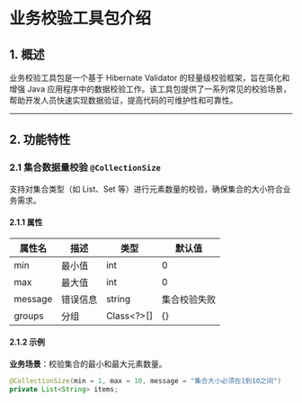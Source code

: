 # 业务校验工具包介绍

## 1. 概述

业务校验工具包是一个基于 Hibernate Validator 的轻量级校验框架，旨在简化和增强 Java 应用程序中的数据校验工作。该工具包提供了一系列常见的校验场景，帮助开发人员快速实现数据验证，提高代码的可维护性和可靠性。

---

## 2. 功能特性

### 2.1 集合数据量校验 `@CollectionSize`

支持对集合类型（如 List、Set 等）进行元素数量的校验，确保集合的大小符合业务需求。

#### 2.1.1 属性

| **属性名** | **描述**     | **类型**     | **默认值**      |
|------------|--------------|--------------|-----------------|
| min        | 最小值       | int          | 0               |
| max        | 最大值       | int          | 0               |
| message    | 错误信息     | string       | 集合校验失败    |
| groups     | 分组         | Class<?>[]   | {}              |

#### 2.1.2 示例

**业务场景**：校验集合的最小和最大元素数量。

```java
@CollectionSize(min = 1, max = 10, message = "集合大小必须在1到10之间")
private List<String> items;
